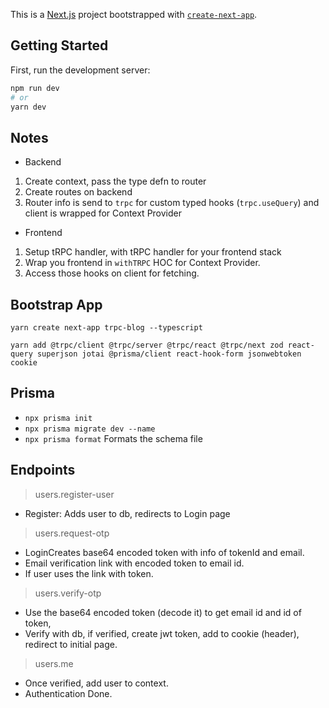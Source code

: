 This is a [Next.js](https://nextjs.org/) project bootstrapped with [`create-next-app`](https://github.com/vercel/next.js/tree/canary/packages/create-next-app).

## Getting Started

First, run the development server:

```bash
npm run dev
# or
yarn dev
```

## Notes

- Backend

1. Create context, pass the type defn to router
2. Create routes on backend
3. Router info is send to `trpc` for custom typed hooks (`trpc.useQuery`) and client is wrapped for Context Provider

- Frontend

1. Setup tRPC handler, with tRPC handler for your frontend stack
2. Wrap you frontend in `withTRPC` HOC for Context Provider.
3. Access those hooks on client for fetching. 

<!--  -->

## Bootstrap App
`yarn create next-app trpc-blog --typescript`

`yarn add @trpc/client @trpc/server @trpc/react @trpc/next zod react-query superjson jotai @prisma/client react-hook-form jsonwebtoken cookie`
## Prisma

- `npx prisma init`
- `npx prisma migrate dev --name`
- `npx prisma format` Formats the schema file

## Endpoints

> users.register-user

- Register: Adds user to db, redirects to Login page

> users.request-otp

- LoginCreates base64 encoded token with info of tokenId and email.
- Email verification link with encoded token to email id.
- If user uses the link with token.

> users.verify-otp

- Use the base64 encoded token (decode it) to get email id and id of token,
- Verify with db, if verified, create jwt token, add to cookie (header), redirect to initial page.

> users.me

- Once verified, add user to context.
- Authentication Done.
